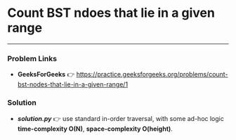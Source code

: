 # Count BST ndoes that lie in a given range

---

### Problem Links
- **__GeeksForGeeks__** :point_right: https://practice.geeksforgeeks.org/problems/count-bst-nodes-that-lie-in-a-given-range/1

### Solution
- **_solution.py_** :point_right: use standard in-order traversal, with some ad-hoc logic **time-complexity O(N)**, **space-complexity O(height)**.
